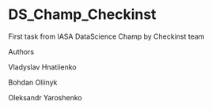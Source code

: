 # DS_Champ_Checkinst
First task from IASA DataScience Champ by Checkinst team

Authors

Vladyslav Hnatiienko

Bohdan Oliinyk

Oleksandr Yaroshenko 
